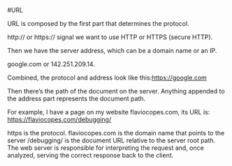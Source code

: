 #URL

URL is composed by the first part that determines the protocol.

http:// or https:// signal we want to use HTTP or HTTPS (secure HTTP).

Then we have the server address, which can be a domain name or an IP.

google.com or 142.251.209.14.

Combined, the protocol and address look like this:https://google.com

Then there’s the path of the document on the server. Anything appended to the address part represents the document path.

For example, I have a page on my website flaviocopes.com, its URL is: https://flaviocopes.com/debugging/

https is the protocol.
flaviocopes.com is the domain name that points to the server
/debugging/ is the document URL relative to the server root path.
The web server is responsible for interpreting the request and, once analyzed, serving the correct response back to the client.